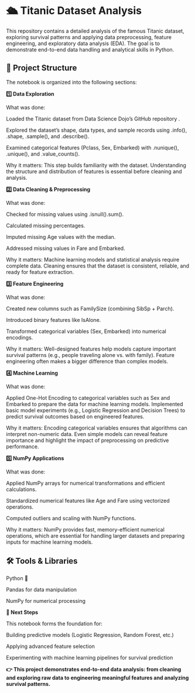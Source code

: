 # **🛳 Titanic Dataset Analysis**

This repository contains a detailed analysis of the famous Titanic dataset, exploring survival patterns and applying data preprocessing, feature engineering, and exploratory data analysis (EDA). The goal is to demonstrate end-to-end data handling and analytical skills in Python.

## **📂 Project Structure**

The notebook is organized into the following sections:

**1️⃣ Data Exploration**

What was done:

Loaded the Titanic dataset from Data Science Dojo’s GitHub repository
.

Explored the dataset’s shape, data types, and sample records using .info(), .shape, .sample(), and .describe().

Examined categorical features (Pclass, Sex, Embarked) with .nunique(), .unique(), and .value_counts().

Why it matters:
This step builds familiarity with the dataset. Understanding the structure and distribution of features is essential before cleaning and analysis.

**2️⃣ Data Cleaning & Preprocessing**

What was done:

Checked for missing values using .isnull().sum().

Calculated missing percentages.

Imputed missing Age values with the median.

Addressed missing values in Fare and Embarked.

Why it matters:
Machine learning models and statistical analysis require complete data. Cleaning ensures that the dataset is consistent, reliable, and ready for feature extraction.

**3️⃣ Feature Engineering**

What was done:

Created new columns such as FamilySize (combining SibSp + Parch).

Introduced binary features like IsAlone.

Transformed categorical variables (Sex, Embarked) into numerical encodings.

Why it matters:
Well-designed features help models capture important survival patterns (e.g., people traveling alone vs. with family). Feature engineering often makes a bigger difference than complex models.

**4️⃣ Machine Learning**

What was done:

Applied One-Hot Encoding to categorical variables such as Sex and Embarked to prepare the data for machine learning models.
Implemented basic model experiments (e.g., Logistic Regression and Decision Trees) to predict survival outcomes based on engineered features.

Why it matters:
Encoding categorical variables ensures that algorithms can interpret non-numeric data. Even simple models can reveal feature importance and highlight the impact of preprocessing on predictive performance.

**5️⃣ NumPy Applications**

What was done:

Applied NumPy arrays for numerical transformations and efficient calculations.

Standardized numerical features like Age and Fare using vectorized operations.

Computed outliers and scaling with NumPy functions.

Why it matters:
NumPy provides fast, memory-efficient numerical operations, which are essential for handling larger datasets and preparing inputs for machine learning models.

## **🛠 Tools & Libraries**

Python 🐍

Pandas for data manipulation

NumPy for numerical processing

**🚀 Next Steps**

This notebook forms the foundation for:

Building predictive models (Logistic Regression, Random Forest, etc.)

Applying advanced feature selection

Experimenting with machine learning pipelines for survival prediction

**👉 This project demonstrates end-to-end data analysis: from cleaning and exploring raw data to engineering meaningful features and analyzing survival patterns.**
